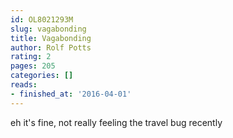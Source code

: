 ```yaml
---
id: OL8021293M
slug: vagabonding
title: Vagabonding
author: Rolf Potts
rating: 2
pages: 205
categories: []
reads:
- finished_at: '2016-04-01'
---
```

eh it's fine, not really feeling the travel bug recently

